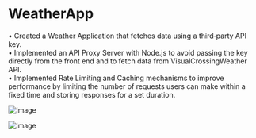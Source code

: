 # WeatherApp
• Created a Weather Application that fetches data using a third‑party API key.<br />
• Implemented an API Proxy Server with Node.js to avoid passing the key directly from the front end and to fetch data from VisualCrossingWeather API.<br />
• Implemented Rate Limiting and Caching mechanisms to improve performance by limiting the number of requests users can make within a fixed time and storing responses for a set duration.

![image](https://user-images.githubusercontent.com/32563388/219830153-6c06afdb-ed62-4cf1-aa81-055d85c766ce.png)

![image](https://user-images.githubusercontent.com/32563388/219830127-5a2a225a-ab66-46ed-a039-d6af52a44de4.png)

